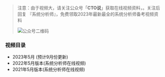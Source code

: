 > 注意：由于视频大，请关注公众号「**CTO说**」获取在线视频资料，。关注后回复  『系统分析师』，免费领取2023年最新最全的系统分析师备考视频资料
>
> ![公众号二维码](https://cdn-static.uoko.com/qrcode.jpg)
>

### 视频目录
 - 2023年5月 (预计9月份更新)
 - 2022年5月版本(系统分析师在线视频)
 - 2021年5月版本(系统分析师在线视频)